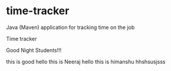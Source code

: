 # time-tracker
Java (Maven) application for tracking time on the job

Time tracker

Good Night Students!!!


this is good
hello this is Neeraj 
hello this is himanshu
hhshsusjsss
